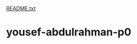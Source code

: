 [README.txt](https://github.com/210823-java-msa-wvu/yousef-abdulrahman-p0/files/7117733/README.txt)
# yousef-abdulrahman-p0

